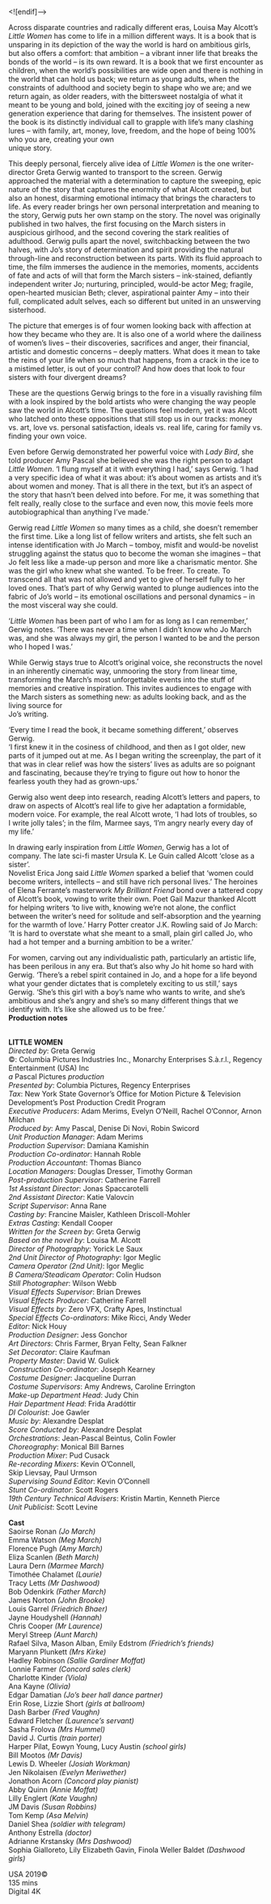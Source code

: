 

<![endif]-->

Across disparate countries and radically different eras, Louisa May Alcott’s _Little Women_ has come to life in a million different ways. It is a book that is unsparing in its depiction of the way the world is hard on ambitious girls, but also offers a comfort: that ambition – a vibrant inner life that breaks the bonds of the world – is its own reward. It is a book that we first encounter as children, when the world’s possibilities are wide open and there is nothing in the world that can hold us back; we return as young adults, when the constraints of adulthood and society begin to shape who we are; and we return again, as older readers, with the bittersweet nostalgia of what it meant to be young and bold, joined with the exciting joy of seeing a new generation experience that daring for themselves. The insistent power of the book is its distinctly individual call to grapple with life’s many clashing lures – with family, art, money, love, freedom, and the hope of being 100% who you are, creating your own  
unique story.

This deeply personal, fiercely alive idea of _Little Women_ is the one writer-director Greta Gerwig wanted to transport to the screen. Gerwig approached the material with a determination to capture the sweeping, epic nature of the story that captures the enormity of what Alcott created, but also an honest, disarming emotional intimacy that brings the characters to life. As every reader brings her own personal interpretation and meaning to the story, Gerwig puts her own stamp on the story. The novel was originally published in two halves, the first focusing on the March sisters in auspicious girlhood, and the second covering the stark realities of adulthood. Gerwig pulls apart the novel, switchbacking between the two halves, with Jo’s story of determination and spirit providing the natural through-line and reconstruction between its parts. With its fluid approach to time, the film immerses the audience in the memories, moments, accidents of fate and acts of will that form the March sisters – ink-stained, defiantly independent writer Jo; nurturing, principled, would-be actor Meg; fragile, open-hearted musician Beth; clever, aspirational painter Amy – into their full, complicated adult selves, each so different but united in an unswerving sisterhood.

The picture that emerges is of four women looking back with affection at how they became who they are. It is also one of a world where the dailiness of women’s lives – their discoveries, sacrifices and anger, their financial, artistic and domestic concerns – deeply matters. What does it mean to take the reins of your life when so much that happens, from a crack in the ice to a mistimed letter, is out of your control? And how does that look to four sisters with four divergent dreams?

These are the questions Gerwig brings to the fore in a visually ravishing film with a look inspired by the bold artists who were changing the way people saw the world in Alcott’s time. The questions feel modern, yet it was Alcott who latched onto these oppositions that still stop us in our tracks: money vs. art, love vs. personal satisfaction, ideals vs. real life, caring for family vs. finding your own voice.

Even before Gerwig demonstrated her powerful voice with _Lady Bird_, she told producer Amy Pascal she believed she was the right person to adapt _Little Women_. ‘I flung myself at it with everything I had,’ says Gerwig. ‘I had a very specific idea of what it was about: it’s about women as artists and it’s about women and money. That is all there in the text, but it’s an aspect of the story that hasn’t been delved into before. For me, it was something that felt really, really close to the surface and even now, this movie feels more autobiographical than anything I’ve made.’

Gerwig read _Little Women_ so many times as a child, she doesn’t remember the first time. Like a long list of fellow writers and artists, she felt such an intense identification with Jo March – tomboy, misfit and would-be novelist struggling against the status quo to become the woman she imagines – that Jo felt less like a made-up person and more like a charismatic mentor. She was the girl who knew what she wanted. To be freer. To create. To transcend all that was not allowed and yet to give of herself fully to her loved ones. That’s part of why Gerwig wanted to plunge audiences into the fabric of Jo’s world – its emotional oscillations and personal dynamics – in the most visceral way she could.

‘_Little Women_ has been part of who I am for as long as I can remember,’ Gerwig notes. ‘There was never a time when I didn’t know who Jo March was, and she was always my girl, the person I wanted to be and the person who I hoped I was.’

While Gerwig stays true to Alcott’s original voice, she reconstructs the novel in an inherently cinematic way, unmooring the story from linear time, transforming the March’s most unforgettable events into the stuff of memories and creative inspiration. This invites audiences to engage with the March sisters as something new: as adults looking back, and as the living source for  
Jo’s writing.

‘Every time I read the book, it became something different,’ observes Gerwig.  
‘I first knew it in the cosiness of childhood, and then as I got older, new parts of it jumped out at me. As I began writing the screenplay, the part of it that was in clear relief was how the sisters’ lives as adults are so poignant and fascinating, because they’re trying to figure out how to honor the fearless youth they had as grown-ups.’

Gerwig also went deep into research, reading Alcott’s letters and papers, to draw on aspects of Alcott’s real life to give her adaptation a formidable, modern voice. For example, the real Alcott wrote, ‘I had lots of troubles, so  
I write jolly tales’; in the film, Marmee says, ‘I’m angry nearly every day of  
my life.’

In drawing early inspiration from _Little Women_, Gerwig has a lot of company. The late sci-fi master Ursula K. Le Guin called Alcott ‘close as a sister’.  
Novelist Erica Jong said _Little Women_ sparked a belief that ‘women could become writers, intellects – and still have rich personal lives.’ The heroines of Elena Ferrante’s masterwork _My Brilliant Friend_ bond over a tattered copy of Alcott’s book, vowing to write their own. Poet Gail Mazur thanked Alcott for helping writers ‘to live with, knowing we’re not alone, the conflict between the writer’s need for solitude and self-absorption and the yearning for the warmth of love.’ Harry Potter creator J.K. Rowling said of Jo March: ‘It is hard to overstate what she meant to a small, plain girl called Jo, who had a hot temper and a burning ambition to be a writer.’

For women, carving out any individualistic path, particularly an artistic life, has been perilous in any era. But that’s also why Jo hit home so hard with Gerwig. ‘There’s a rebel spirit contained in Jo, and a hope for a life beyond what your gender dictates that is completely exciting to us still,’ says Gerwig. ‘She’s this girl with a boy’s name who wants to write, and she’s ambitious and she’s angry and she’s so many different things that we identify with. It’s like she allowed us to be free.’  
**Production notes**  
<br>

**LITTLE WOMEN**  
_Directed by_: Greta Gerwig  
©: Columbia Pictures Industries Inc., Monarchy Enterprises S.à.r.l., Regency Entertainment (USA) Inc  
_a_ Pascal Pictures _production_  
_Presented by_: Columbia Pictures, Regency Enterprises  
_Tax_: New York State Governor’s Office for Motion Picture & Television Development’s Post Production Credit Program  
_Executive Producers_: Adam Merims, Evelyn O’Neill, Rachel O’Connor, Arnon Milchan  
_Produced by_: Amy Pascal, Denise Di Novi, Robin Swicord  
_Unit Production Manager_: Adam Merims  
_Production Supervisor_: Damiana Kamishin  
_Production Co-ordinator_: Hannah Roble  
_Production Accountant_: Thomas Bianco  
_Location Managers_: Douglas Dresser, Timothy Gorman  
_Post-production Supervisor_: Catherine Farrell  
_1st Assistant Director_: Jonas Spaccarotelli  
_2nd Assistant Director_: Katie Valovcin  
_Script Supervisor_: Anna Rane  
_Casting by_: Francine Maisler, Kathleen Driscoll-Mohler  
_Extras Casting_: Kendall Cooper  
_Written for the Screen by_: Greta Gerwig  
_Based on the novel by_: Louisa M. Alcott  
_Director of Photography_: Yorick Le Saux  
_2nd Unit Director of Photography_: Igor Meglic  
_Camera Operator (2nd Unit)_: Igor Meglic  
_B Camera/Steadicam Operator_: Colin Hudson  
_Still Photographer_: Wilson Webb  
_Visual Effects Supervisor_: Brian Drewes  
_Visual Effects Producer_: Catherine Farrell  
_Visual Effects by_: Zero VFX, Crafty Apes, Instinctual  
_Special Effects Co-ordinators_: Mike Ricci, Andy Weder  
_Editor_: Nick Houy  
_Production Designer_: Jess Gonchor  
_Art Directors_: Chris Farmer, Bryan Felty, Sean Falkner  
_Set Decorator_: Claire Kaufman  
_Property Master_: David W. Gulick  
_Construction Co-ordinator_: Joseph Kearney  
_Costume Designer_: Jacqueline Durran  
_Costume Supervisors_: Amy Andrews, Caroline Errington  
_Make-up Department Head_: Judy Chin  
_Hair Department Head_: Frida Aradóttir  
_DI Colourist_: Joe Gawler  
_Music by_: Alexandre Desplat  
_Score Conducted by_: Alexandre Desplat  
_Orchestrations_: Jean-Pascal Beintus, Colin Fowler  
_Choreography_: Monical Bill Barnes  
_Production Mixer_: Pud Cusack  
_Re-recording Mixers_: Kevin O’Connell,  
Skip Lievsay, Paul Urmson  
_Supervising Sound Editor_: Kevin O’Connell  
_Stunt Co-ordinator_: Scott Rogers  
_19th Century Technical Advisers_: Kristin Martin, Kenneth Pierce  
_Unit Publicist_: Scott Levine  

**Cast**    
Saoirse Ronan _(Jo March)_  
Emma Watson _(Meg March)_  
Florence Pugh _(Amy March)_  
Eliza Scanlen _(Beth March)_  
Laura Dern _(Marmee March)_  
Timothée Chalamet _(Laurie)_  
Tracy Letts _(Mr Dashwood)_  
Bob Odenkirk _(Father March)_  
James Norton _(John Brooke)_  
Louis Garrel _(Friedrich Bhaer)_  
Jayne Houdyshell _(Hannah)_  
Chris Cooper _(Mr Laurence)_  
Meryl Streep _(Aunt March)_  
Rafael Silva, Mason Alban,  Emily Edstrom _(Friedrich’s friends)_  
Maryann Plunkett _(Mrs Kirke)_  
Hadley Robinson _(Sallie Gardiner Moffat)_  
Lonnie Farmer _(Concord sales clerk)_  
Charlotte Kinder _(Viola)_  
Ana Kayne _(Olivia)_  
Edgar Damatian _(Jo’s beer hall dance partner)_  
Erin Rose,  Lizzie Short _(girls at ballroom)_  
Dash Barber _(Fred Vaughn)_  
Edward Fletcher _(Laurence’s servant)_  
Sasha Frolova _(Mrs Hummel)_  
David J. Curtis _(train porter)_  
Harper Pilat, Eowyn Young, Lucy Austin _(school girls)_  
Bill Mootos _(Mr Davis)_  
Lewis D. Wheeler _(Josiah Workman)_  
Jen Nikolaisen _(Evelyn Meriwether)_  
Jonathon Acorn _(Concord play pianist)_  
Abby Quinn _(Annie Moffat)_  
Lilly Englert _(Kate Vaughn)_  
JM Davis _(Susan Robbins)_  
Tom Kemp _(Asa Melvin)_  
Daniel Shea _(soldier with telegram)_  
Anthony Estrella _(doctor)_  
Adrianne Krstansky _(Mrs Dashwood)_  
Sophia Gialloreto,  Lily Elizabeth Gavin, Finola Weller Baldet _(Dashwood girls)_  

USA 2019©  
135 mins  
Digital 4K  
<!--stackedit_data:
eyJoaXN0b3J5IjpbLTE0NTc0OTQ4ODldfQ==
-->